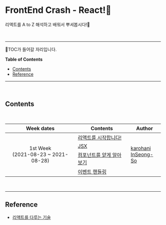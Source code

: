 # FrontEnd Crash - React!:hammer:

리액트를 A to Z 해석하고 배워서 뿌셔봅시다!:mag_right:

<br>
<hr>

:blue_book:TOC가 들어갈 자리입니다.

<!-- START doctoc generated TOC please keep comment here to allow auto update -->
<!-- DON'T EDIT THIS SECTION, INSTEAD RE-RUN doctoc TO UPDATE -->
**Table of Contents**

- [Contents](#contents)
- [Reference](#reference)

<!-- END doctoc generated TOC please keep comment here to allow auto update -->

<hr>
<br>

## Contents

<br>

<table>
  <thead>
    <th>Week dates</th> 
    <th>Contents</th> 
    <th>Author</th>
  </thead>
  <tbody>
    <tr>
      <td rowspan="4" align="center">
      1st Week<br>
      (2021-08-23 ~ 2021-08-28)
      </td>
      <td><a href="https://github.com/InSeong-So/ReactCrash/tree/main/01_Intro">리액트를 시작합니다!</a></td>
      <td rowspan="4">
        <a href="https://github.com/karohani">karohani</a><br>
        <a href="https://github.com/inseong-so">InSeong-So</a>
      </td>
    </tr>
    <tr>
      <td><a href="https://github.com/InSeong-So/ReactCrash/tree/main/02_JSX">JSX</a></td>
    </tr>
    <tr>
      <td><a href="https://github.com/InSeong-So/ReactCrash/tree/main/03_Component1">컴포넌트를 얕게 알아보기</a></td>
    </tr>
    <tr>
      <td><a href="https://github.com/InSeong-So/ReactCrash/tree/main/04_Event">이벤트 핸들링</a></td>
    </tr>
  </tbody>
</table>

<br>
<hr>

## Reference
- [리액트를 다루는 기술](http://www.kyobobook.co.kr/product/detailViewKor.laf?mallGb=KOR&ejkGb=KOR&barcode=9791160508796)